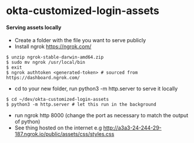 # okta-customized-login-assets

#### Serving assets locally
- Create a folder with the file you want to serve publicly
- Install ngrok https://ngrok.com/
```
$ unzip ngrok-stable-darwin-amd64.zip
$ sudo mv ngrok /usr/local/bin
$ exit
$ ngrok authtoken <generated-token> # sourced from https://dashboard.ngrok.com/
```
- cd to your new folder, run python3 -m http.server to serve it locally
```
$ cd ~/dev/okta-customized-login-assets
$ python3 -m http.server # let this run in the background
```
- run ngrok http 8000 (change the port as necessary to match the output of python)
- See thing hosted on the internet e.g http://a3a3-24-244-29-187.ngrok.io/public/assets/css/styles.css
